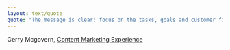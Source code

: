 ```yaml
---
layout: text/quote
quote: "The message is clear: focus on the tasks, goals and customer first and always."
---
```

Gerry Mcgovern, [Content Marketing Experience](https://www.i-scoop.eu/content-is-not-the-strategy-the-task-is/)
